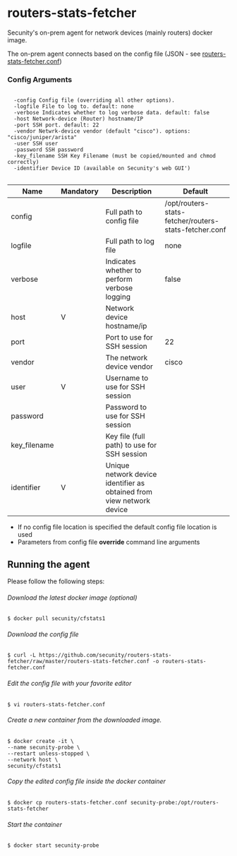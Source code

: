# routers-stats-fetcher
Secunity's on-prem agent for network devices (mainly routers) docker image.

The on-prem agent connects based on the config file (JSON - see [routers-stats-fetcher.conf](../routers-stats-fetcher.conf))

### Config Arguments
```shell script

  -config Config file (overriding all other options).
  -logfile File to log to. default: none
  -verbose Indicates whether to log verbose data. default: false
  -host Network-device (Router) hostname/IP
  -port SSH port. default: 22
  -vendor Netwrk-device vendor (default "cisco"). options: "cisco/juniper/arista"
  -user SSH user
  -password SSH password
  -key_filename SSH Key Filename (must be copied/mounted and chmod correctly)
  -identifier Device ID (available on Secunity's web GUI')
  

```

| Name | Mandatory | Description | Default |
| --- | --- | --- | --- |
| config | | Full path to config file | /opt/routers-stats-fetcher/routers-stats-fetcher.conf |
| logfile | | Full path to log file | none |
| verbose | | Indicates whether to perform verbose logging | false |
| host | V | Network device hostname/ip | |
| port | | Port to use for SSH session | 22 |
| vendor | | The network device vendor | cisco |
| user | V | Username to use for SSH session | |
| password | | Password to use for SSH session | |
| key_filename | | Key file (full path) to use for SSH session | |
| identifier | V | Unique network device identifier as obtained from view network device | | 

* If no config file location is specified the default config file location is used
* Parameters from config file **override** command line arguments


## Running the agent

Please follow the following steps:


###### Download the latest docker image (optional)
```shell script
$ docker pull secunity/cfstats1
```

###### Download the config file
```shell script
$ curl -L https://github.com/secunity/routers-stats-fetcher/raw/master/routers-stats-fetcher.conf -o routers-stats-fetcher.conf
```

###### Edit the config file with your favorite editor
```shell script
$ vi routers-stats-fetcher.conf
```

###### Create a new container from the downloaded image.

```shell script
$ docker create -it \
--name secunity-probe \
--restart unless-stopped \
--network host \
secunity/cfstats1
```

###### Copy the edited config file inside the docker container
```shell script
$ docker cp routers-stats-fetcher.conf secunity-probe:/opt/routers-stats-fetcher
```

###### Start the container
```shell script
$ docker start secunity-probe
```
